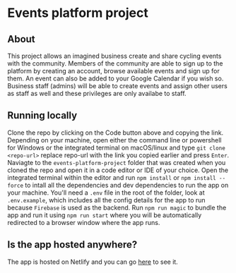 # Events platform project

## About
This project allows an imagined business create and share cycling events with the community. Members of the community are able to sign up to the platform by creating an account, browse available events and sign up for them. An event can also be added to your Google Calendar if you wish so. Business staff (admins) will be able to create events and assign other users as staff as well and these privileges are only availabe to staff.

## Running locally
Clone the repo by clicking on the Code button above and copying the link. Depending on your machine, open either the command line or powershell for Windows or the integrated terminal on macOS/linux and type `git clone <repo-url>` replace repo-url with the link you copied earlier and press `Enter`. Naviagte to the `events-platform-project` folder that was created when you cloned the repo and open it in a code editor or IDE of your choice. Open the integrated terminal within the editor and run `npm install` or `npm install --force` to intall all the dependencies and dev dependencies to run the app on your machine. You'll need a `.env` file in the root of the folder, look at `.env.example`, which includes all the config details for the app to run because `Firebase` is used as the backend. Run `npm run magic` to bundle the app and run it using `npm run start` where you will be automatically redirected to a browser window where the app runs.

## Is the app hosted anywhere?
The app is hosted on Netlify and you can go [here](https://cyclingevents.netlify.app/) to see it.
